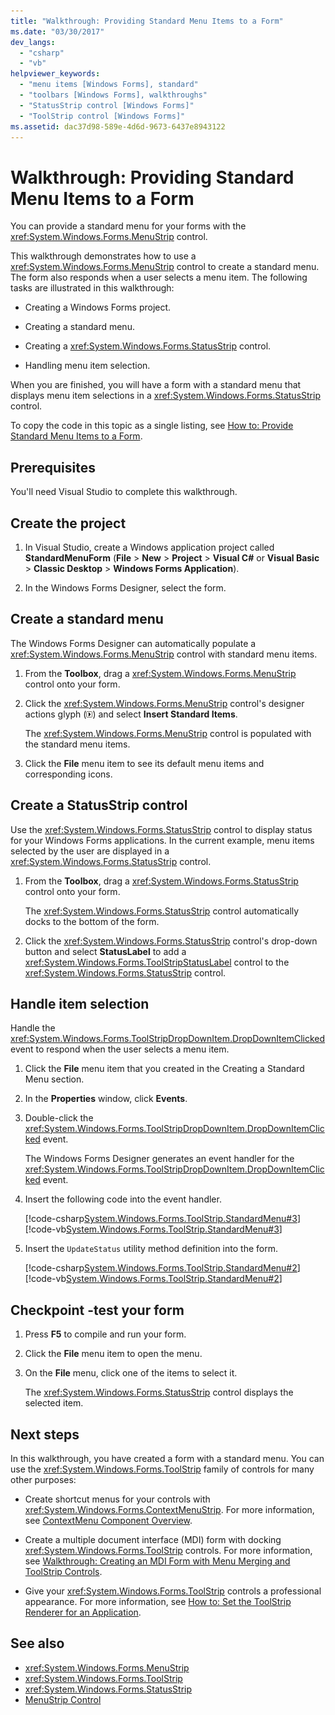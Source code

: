 ```yaml
---
title: "Walkthrough: Providing Standard Menu Items to a Form"
ms.date: "03/30/2017"
dev_langs:
  - "csharp"
  - "vb"
helpviewer_keywords:
  - "menu items [Windows Forms], standard"
  - "toolbars [Windows Forms], walkthroughs"
  - "StatusStrip control [Windows Forms]"
  - "ToolStrip control [Windows Forms]"
ms.assetid: dac37d98-589e-4d6d-9673-6437e8943122
---
```

# Walkthrough: Providing Standard Menu Items to a Form

You can provide a standard menu for your forms with the <xref:System.Windows.Forms.MenuStrip> control.

This walkthrough demonstrates how to use a <xref:System.Windows.Forms.MenuStrip> control to create a standard menu. The form also responds when a user selects a menu item. The following tasks are illustrated in this walkthrough:

- Creating a Windows Forms project.

- Creating a standard menu.

- Creating a <xref:System.Windows.Forms.StatusStrip> control.

- Handling menu item selection.

When you are finished, you will have a form with a standard menu that displays menu item selections in a <xref:System.Windows.Forms.StatusStrip> control.

To copy the code in this topic as a single listing, see [How to: Provide Standard Menu Items to a Form](how-to-provide-standard-menu-items-to-a-form.md).

## Prerequisites

You'll need Visual Studio to complete this walkthrough.

## Create the project

1. In Visual Studio, create a Windows application project called **StandardMenuForm** (**File** > **New** > **Project** > **Visual C#** or **Visual Basic** > **Classic Desktop** > **Windows Forms Application**).

2. In the Windows Forms Designer, select the form.

## Create a standard menu

The Windows Forms Designer can automatically populate a <xref:System.Windows.Forms.MenuStrip> control with standard menu items.

1. From the **Toolbox**, drag a <xref:System.Windows.Forms.MenuStrip> control onto your form.

2. Click the <xref:System.Windows.Forms.MenuStrip> control's designer actions glyph (![Small black arrow](./media/designer-actions-glyph.gif)) and select **Insert Standard Items**.

     The <xref:System.Windows.Forms.MenuStrip> control is populated with the standard menu items.

3. Click the **File** menu item to see its default menu items and corresponding icons.

## Create a StatusStrip control

Use the <xref:System.Windows.Forms.StatusStrip> control to display status for your Windows Forms applications. In the current example, menu items selected by the user are displayed in a <xref:System.Windows.Forms.StatusStrip> control.

1. From the **Toolbox**, drag a <xref:System.Windows.Forms.StatusStrip> control onto your form.

     The <xref:System.Windows.Forms.StatusStrip> control automatically docks to the bottom of the form.

2. Click the <xref:System.Windows.Forms.StatusStrip> control's drop-down button and select **StatusLabel** to add a <xref:System.Windows.Forms.ToolStripStatusLabel> control to the <xref:System.Windows.Forms.StatusStrip> control.

## Handle item selection

Handle the <xref:System.Windows.Forms.ToolStripDropDownItem.DropDownItemClicked> event to respond when the user selects a menu item.

1. Click the **File** menu item that you created in the Creating a Standard Menu section.

2. In the **Properties** window, click **Events**.

3. Double-click the <xref:System.Windows.Forms.ToolStripDropDownItem.DropDownItemClicked> event.

     The Windows Forms Designer generates an event handler for the <xref:System.Windows.Forms.ToolStripDropDownItem.DropDownItemClicked> event.

4. Insert the following code into the event handler.

     [!code-csharp[System.Windows.Forms.ToolStrip.StandardMenu#3](~/samples/snippets/csharp/VS_Snippets_Winforms/System.Windows.Forms.ToolStrip.StandardMenu/CS/Form1.cs#3)]
     [!code-vb[System.Windows.Forms.ToolStrip.StandardMenu#3](~/samples/snippets/visualbasic/VS_Snippets_Winforms/System.Windows.Forms.ToolStrip.StandardMenu/VB/Form1.vb#3)]

5. Insert the `UpdateStatus` utility method definition into the form.

     [!code-csharp[System.Windows.Forms.ToolStrip.StandardMenu#2](~/samples/snippets/csharp/VS_Snippets_Winforms/System.Windows.Forms.ToolStrip.StandardMenu/CS/Form1.cs#2)]
     [!code-vb[System.Windows.Forms.ToolStrip.StandardMenu#2](~/samples/snippets/visualbasic/VS_Snippets_Winforms/System.Windows.Forms.ToolStrip.StandardMenu/VB/Form1.vb#2)]

## Checkpoint -test your form

1. Press **F5** to compile and run your form.

2. Click the **File** menu item to open the menu.

3. On the **File** menu, click one of the items to select it.

     The <xref:System.Windows.Forms.StatusStrip> control displays the selected item.

## Next steps

In this walkthrough, you have created a form with a standard menu. You can use the <xref:System.Windows.Forms.ToolStrip> family of controls for many other purposes:

- Create shortcut menus for your controls with <xref:System.Windows.Forms.ContextMenuStrip>. For more information, see [ContextMenu Component Overview](contextmenu-component-overview-windows-forms.md).

- Create a multiple document interface (MDI) form with docking <xref:System.Windows.Forms.ToolStrip> controls. For more information, see [Walkthrough: Creating an MDI Form with Menu Merging and ToolStrip Controls](walkthrough-creating-an-mdi-form-with-menu-merging-and-toolstrip-controls.md).

- Give your <xref:System.Windows.Forms.ToolStrip> controls a professional appearance. For more information, see [How to: Set the ToolStrip Renderer for an Application](how-to-set-the-toolstrip-renderer-for-an-application.md).

## See also

- <xref:System.Windows.Forms.MenuStrip>
- <xref:System.Windows.Forms.ToolStrip>
- <xref:System.Windows.Forms.StatusStrip>
- [MenuStrip Control](menustrip-control-windows-forms.md)
